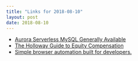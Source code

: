 ```yaml
---
title: "Links for 2018-08-10"
layout: post
date: 2018-08-10
---
```


* [Aurora Serverless MySQL Generally Available](https://aws.amazon.com/blogs/aws/aurora-serverless-ga/)
* [The Holloway Guide to Equity Compensation](https://www.holloway.com/g/equity-compensation/)
* [Simple browser automation built for developers.](https://browserless.io/blog/2018/08/01/running-an-indie-business.html)
